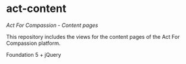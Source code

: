 # act-content

*Act For Compassion - Content pages*

This repository includes the views for the content pages of the Act For Compassion platform.

Foundation 5 + jQuery
